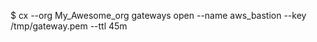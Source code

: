 <!-- layout:code post: gateway_example -->


$ cx --org My_Awesome_org gateways open --name aws_bastion --key /tmp/gateway.pem --ttl 45m
